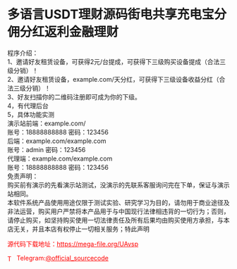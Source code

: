 # 多语言USDT理财源码街电共享充电宝分佣分红返利金融理财

程序介绍：<br>1、邀请好友租赁设备，可获得2元/台提成，可获得下三级购买设备提成（合法三级分销）！<br>2、邀请好友租赁设备，example.com/天分红，可获得下三级设备收益分红（合法三级分销）！<br>3、好友扫描你的二维码注册即可成为你的下级。<br>4，有代理后台<br>5，具体功能实测<br>演示站前端：example.com/<br>账号：18888888888 密码：123456<br>后端：example.com/example.com<br>账号：admin 密码：123456<br>代理端：example.com/example.com<br>账号：18888888888 密码：123456<br>免责声明：<br>  购买前有演示的先看演示站测试，没演示的先联系客服询问完在下单，保证与演示站相同。<br>  本软件系统产品使用用途仅限于测试实验、研究学习为目的，请勿用于商业途径及非法运营，购买用户严禁将本产品用于与中国现行法律相违背的一切行为；否则，请停止购买，如坚持购买使用一切法律责任及所有后果均由购买使用方承担，与本店无关，并且本店有权停止一切相关服务；特此声明<br>


<p style="color: red;">源代码下载地址：<a href="https://mega-file.org/UAvsp" style="color: red;">https://mega-file.org/UAvsp</a></p><p style="color: red;"><img src="https://cdn-icons-png.flaticon.com/512/2111/2111646.png" alt="Telegram Icon" style="width: 16px; vertical-align: middle; margin-right: 5px;">Telegram:<a href="https://t.me/official_sourcecode" style="color: red;">@official_sourcecode</a></p>